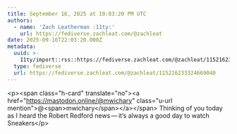 ```yaml
---
title: September 16, 2025 at 10:03:20 PM UTC
authors:
  - name: 'Zach Leatherman :11ty:'
    url: https://fediverse.zachleat.com/@zachleat
date: 2025-09-16T22:03:20.000Z
metadata:
  uuid: >-
    11ty/import::rss::https://fediverse.zachleat.com/@zachleat/115216233324669040
  type: fediverse
  url: https://fediverse.zachleat.com/@zachleat/115216233324669040
---
```

\<p>\<span class="h-card" translate="no">\<a href="https://mastodon.online/@mwichary" class="u-url mention">@\<span>mwichary\</span>\</a>\</span> Thinking of you today as I heard the Robert Redford news — it’s always a good day to watch Sneakers\</p>